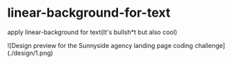 # linear-background-for-text
apply linear-background for text(It's bullsh*t but also cool)
<p></p>
![Design preview for the Sunnyside agency landing page coding challenge](./design/1.png)
